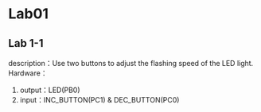 # Lab01

## Lab 1-1  
description：Use two buttons to adjust the flashing speed of the LED light.  
Hardware：  
1. output：LED(PB0)   
2. input：INC_BUTTON(PC1) & DEC_BUTTON(PC0)  

